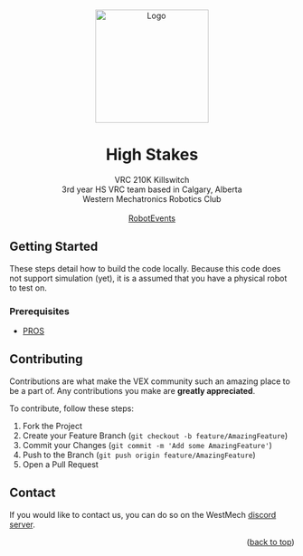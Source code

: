 <a name="readme-top"></a>

<!-- PROJECT LOGO -->
<br />
<div align="center">
  <a href="https://github.com/2088S">
    <img src="https://raw.githubusercontent.com/NoozAbooz/210K-HighStakes-2025/V1/logo.png" alt="Logo" width="200">
  </a>

<h1 align="center">High Stakes</h1>

  <p align="center">
    VRC 210K Killswitch
    <br/>
    3rd year HS VRC team based in Calgary, Alberta
    <br/>
    Western Mechatronics Robotics Club
    <br/>
    <br/>
    <a href="https://www.robotevents.com/teams/VRC/210K">RobotEvents</a>
  </p>
</div>

<!-- GETTING STARTED -->
## Getting Started
These steps detail how to build the code locally. Because this code does not support simulation (yet), it is a assumed that you have a physical robot to test on.

### Prerequisites
* [PROS](https://pros.cs.purdue.edu/)

<!-- CONTRIBUTING -->
## Contributing
Contributions are what make the VEX community such an amazing place to be a part of. Any contributions you make are **greatly appreciated**.

To contribute, follow these steps:

1. Fork the Project
2. Create your Feature Branch (`git checkout -b feature/AmazingFeature`)
3. Commit your Changes (`git commit -m 'Add some AmazingFeature'`)
4. Push to the Branch (`git push origin feature/AmazingFeature`)
5. Open a Pull Request

<!-- CONTACT -->
## Contact
If you would like to contact us, you can do so on the WestMech [discord server](https://discord.gg/W4mJYp3).

<p align="right">(<a href="#readme-top">back to top</a>)</p>

